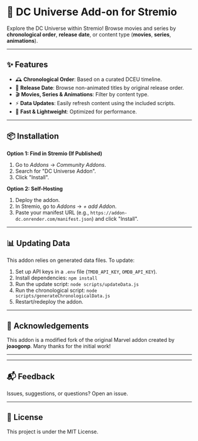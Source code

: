 # 🦇 DC Universe Add-on for Stremio

Explore the DC Universe within Stremio! Browse movies and series by **chronological order**, **release date**, or content type (**movies**, **series**, **animations**).

---

## ✨ Features

*   🕰️ **Chronological Order**: Based on a curated DCEU timeline.
*   📅 **Release Date**: Browse non-animated titles by original release order.
*   🎬 **Movies, Series & Animations**: Filter by content type.
*   ⚡ **Data Updates**: Easily refresh content using the included scripts.
*   🚀 **Fast & Lightweight**: Optimized for performance.

---

## 📦 Installation

**Option 1: Find in Stremio (If Published)**

1.  Go to *Addons* → *Community Addons*.
2.  Search for "DC Universe Addon".
3.  Click "Install".

**Option 2: Self-Hosting**

1.  Deploy the addon.
2.  In Stremio, go to *Addons* → *+ add Addon*.
3.  Paste your manifest URL (e.g., `https://addon-dc.onrender.com/manifest.json`) and click "Install".

---

## 📊 Updating Data

This addon relies on generated data files. To update:

1.  Set up API keys in a `.env` file (`TMDB_API_KEY`, `OMDB_API_KEY`).
2.  Install dependencies: `npm install`
3.  Run the update script: `node scripts/updateData.js`
4.  Run the chronological script: `node scripts/generateChronologicalData.js`
5.  Restart/redeploy the addon.

---

## 🙏 Acknowledgements

This addon is a modified fork of the original Marvel addon created by **joaogonp**. Many thanks for the initial work!

---





---

## 📬 Feedback

Issues, suggestions, or questions? Open an issue.

---

## 📜 License

This project is under the MIT License.
